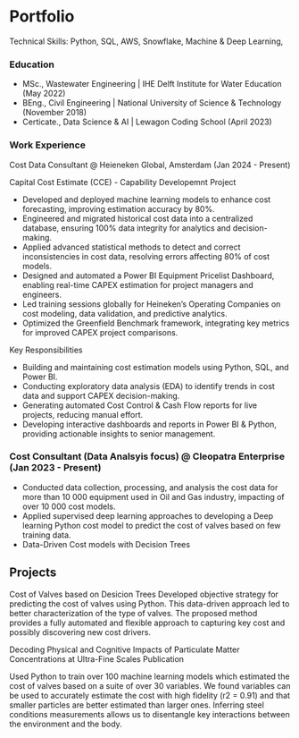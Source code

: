 # Portfolio

Technical Skills: Python, SQL, AWS, Snowflake, Machine & Deep Learning, 

### Education
- MSc., Wastewater Engineering | IHE Delft Institute for Water Education (May 2022)
- BEng., Civil Engineering | National University of Science & Technology (November 2018)
- Certicate., Data Science & AI | Lewagon Coding School (April 2023)

### Work Experience
Cost Data Consultant @ Heieneken Global, Amsterdam (Jan 2024 - Present)

Capital Cost Estimate (CCE) - Capability Developemnt Project
- Developed and deployed machine learning models to enhance cost forecasting, improving estimation accuracy by 80%.
- Engineered and migrated historical cost data into a centralized database, ensuring 100% data integrity for analytics and decision-making.
- Applied advanced statistical methods to detect and correct inconsistencies in cost data, resolving errors affecting 80% of cost models.
- Designed and automated a Power BI Equipment Pricelist Dashboard, enabling real-time CAPEX estimation for project managers and engineers.
- Led training sessions globally for Heineken’s Operating Companies on cost modeling, data validation, and predictive analytics.
- Optimized the Greenfield Benchmark framework, integrating key metrics for improved CAPEX project comparisons.

Key Responsibilities
- Building and maintaining cost estimation models using Python, SQL, and Power BI.
- Conducting exploratory data analysis (EDA) to identify trends in cost data and support CAPEX decision-making.
- Generating automated Cost Control & Cash Flow reports for live projects, reducing manual effort.
- Developing interactive dashboards and reports in Power BI & Python, providing actionable insights to senior management.


### Cost Consultant (Data Analsyis focus) @ Cleopatra Enterprise (Jan 2023 - Present)
- Conducted data collection, processing, and analysis the cost data for more than 10 000 equipment used in Oil and Gas industry, impacting of over 10 000 cost models.
- Applied supervised deep learning approaches to developing a Deep learning Python cost model to predict the cost of valves based on few training data.
- Data-Driven Cost models with Decision Trees

## Projects

Cost of Valves based on Desicion Trees
Developed objective strategy for predicting the cost of valves using Python. This data-driven approach led to better characterization of the type of valves. The proposed method provides a fully automated and flexible approach to capturing key cost and possibly discovering new cost drivers.


Decoding Physical and Cognitive Impacts of Particulate Matter Concentrations at Ultra-Fine Scales
Publication

Used Python to train over 100 machine learning models which estimated the cost of valves based on a suite of over 30 variables. We found variables can be used to accurately estimate the cost with high fidelity (r2 = 0.91) and that smaller particles are better estimated than larger ones. Inferring steel conditions measurements allows us to disentangle key interactions between the environment and the body.


